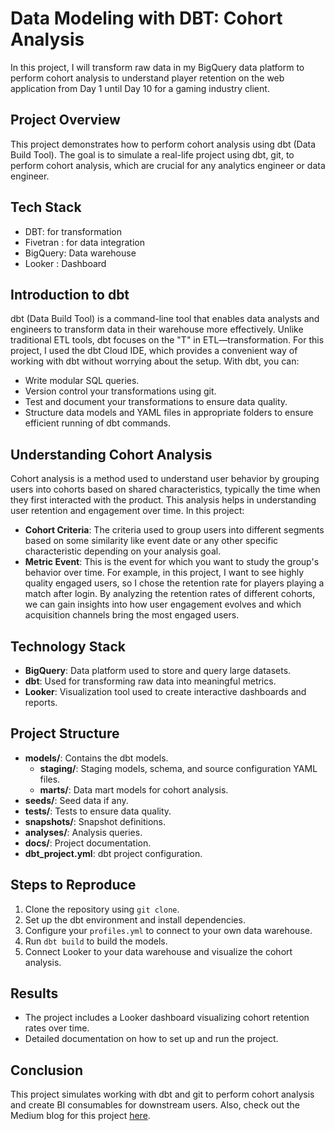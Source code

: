 # Data Modeling with DBT: Cohort Analysis
In this project, I will transform raw data in my BigQuery data platform to perform cohort analysis to understand player retention on the web application from Day 1 until Day 10 for a gaming industry client.

## Project Overview
This project demonstrates how to perform cohort analysis using dbt (Data Build Tool). The goal is to simulate a real-life project using dbt, git, to perform cohort analysis, which are crucial for any analytics engineer or data engineer.

## Tech Stack 
- DBT: for transformation 
- Fivetran : for data integration
- BigQuery: Data warehouse
- Looker : Dashboard

## Introduction to dbt
dbt (Data Build Tool) is a command-line tool that enables data analysts and engineers to transform data in their warehouse more effectively. Unlike traditional ETL tools, dbt focuses on the "T" in ETL—transformation. For this project, I used the dbt Cloud IDE, which provides a convenient way of working with dbt without worrying about the setup. With dbt, you can:
- Write modular SQL queries.
- Version control your transformations using git.
- Test and document your transformations to ensure data quality.
- Structure data models and YAML files in appropriate folders to ensure efficient running of dbt commands.

## Understanding Cohort Analysis
Cohort analysis is a method used to understand user behavior by grouping users into cohorts based on shared characteristics, typically the time when they first interacted with the product. This analysis helps in understanding user retention and engagement over time. In this project:
- **Cohort Criteria**: The criteria used to group users into different segments based on some similarity like event date or any other specific characteristic depending on your analysis goal.
- **Metric Event**: This is the event for which you want to study the group's behavior over time. For example, in this project, I want to see highly quality engaged users, so I chose the retention rate for players playing a match after login.
By analyzing the retention rates of different cohorts, we can gain insights into how user engagement evolves and which acquisition channels bring the most engaged users.

## Technology Stack
- **BigQuery**: Data platform used to store and query large datasets.
- **dbt**: Used for transforming raw data into meaningful metrics.
- **Looker**: Visualization tool used to create interactive dashboards and reports.

## Project Structure
- **models/**: Contains the dbt models.
  - **staging/**: Staging models, schema, and source configuration YAML files.
  - **marts/**: Data mart models for cohort analysis.
- **seeds/**: Seed data if any.
- **tests/**: Tests to ensure data quality.
- **snapshots/**: Snapshot definitions.
- **analyses/**: Analysis queries.
- **docs/**: Project documentation.
- **dbt_project.yml**: dbt project configuration.

## Steps to Reproduce
1. Clone the repository using `git clone`.
2. Set up the dbt environment and install dependencies.
3. Configure your `profiles.yml` to connect to your own data warehouse.
4. Run `dbt build` to build the models.
5. Connect Looker to your data warehouse and visualize the cohort analysis.

## Results
- The project includes a Looker dashboard visualizing cohort retention rates over time.
- Detailed documentation on how to set up and run the project.

## Conclusion
This project simulates working with dbt and git to perform cohort analysis and create BI consumables for downstream users.
Also, check out the Medium blog for this project [here](https://medium.com/@sahamsiddiqui/cohort-analysis-with-dbt-d28074817936).

